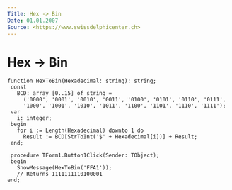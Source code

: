 ```yaml
---
Title: Hex -> Bin
Date: 01.01.2007
Source: <https://www.swissdelphicenter.ch>
---
```



Hex -> Bin
==========

    function HexToBin(Hexadecimal: string): string;
     const
       BCD: array [0..15] of string =
         ('0000', '0001', '0010', '0011', '0100', '0101', '0110', '0111',
         '1000', '1001', '1010', '1011', '1100', '1101', '1110', '1111');
     var
       i: integer;
     begin
       for i := Length(Hexadecimal) downto 1 do
         Result := BCD[StrToInt('$' + Hexadecimal[i])] + Result;
     end;
     
     procedure TForm1.Button1Click(Sender: TObject);
     begin
       ShowMessage(HexToBin('FFA1'));
       // Returns 1111111110100001 
    end;

